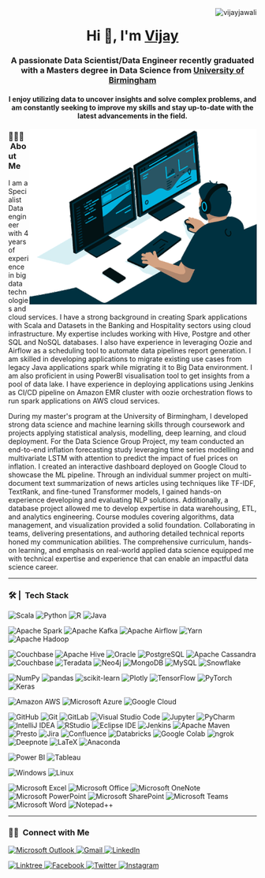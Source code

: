 <img align ="right" src="https://komarev.com/ghpvc/?username=vijayjawali&label=Profile%20views&color=0e75b6&style=flat" alt="vijayjawali">

<h1 align="center">Hi 👋, I'm <a href="https://vijayjawali.github.io/" target="blank">
Vijay</a></h1>
<h3 align="center">A passionate Data Scientist/Data Engineer recently graduated with a Masters degree in Data Science from <a href="https://www.birmingham.ac.uk/index.aspx" target="blank"> University of Birmingham</a></h3>

<h4 align="center">I enjoy utilizing data to uncover insights and solve complex problems, and am constantly seeking to improve my skills and stay up-to-date with the latest advancements in the field.</h4>

<p><img align="right" src="https://github.com/vijayjawali/vijayjawali/blob/main/ReadME.gif" alt="vijay jawali" /></p>

### 👨🏻‍💻 &nbsp;About Me

I am a Specialist Data engineer with 4 years of experience in big data technologies and cloud services. I have a strong background in creating Spark applications with Scala and Datasets in the Banking and Hospitality sectors using cloud infrastructure. My expertise includes working with Hive, Postgre and other SQL and NoSQL databases. I also have experience in leveraging Oozie and Airflow as a scheduling tool to automate data pipelines report generation. I am skilled in developing applications to migrate existing use cases from legacy Java applications spark while migrating it to Big Data environment. I am also proficient in using PowerBI visualisation tool to get insights from a pool of data lake. I have experience in deploying applications using Jenkins as CI/CD pipeline on Amazon EMR cluster with oozie orchestration flows to run spark applications on AWS cloud services.

During my master's program at the University of Birmingham, I developed strong data science and machine learning skills through coursework and projects applying statistical analysis, modelling, deep learning, and cloud deployment. For the Data Science Group Project, my team conducted an end-to-end inflation forecasting study leveraging time series modelling and multivariate LSTM with attention to predict the impact of fuel prices on inflation. I created an interactive dashboard deployed on Google Cloud to showcase the ML pipeline. Through an individual summer project on multi-document text summarization of news articles using techniques like TF-IDF, TextRank, and fine-tuned Transformer models, I gained hands-on experience developing and evaluating NLP solutions. Additionally, a database project allowed me to develop expertise in data warehousing, ETL, and analytics engineering. Course modules covering algorithms, data management, and visualization provided a solid foundation. Collaborating in teams, delivering presentations, and authoring detailed technical reports honed my communication abilities. The comprehensive curriculum, hands-on learning, and emphasis on real-world applied data science equipped me with technical expertise and experience that can enable an impactful data science career.

***

### 🛠 | &nbsp;Tech Stack

![Scala](https://a11ybadges.com/badge?logo=scala) ![Python](https://a11ybadges.com/badge?logo=python) ![R](https://a11ybadges.com/badge?logo=r) ![Java](https://a11ybadges.com/badge?logo=java)	

![Apache Spark](https://a11ybadges.com/badge?logo=apachespark) 	![Apache Kafka](https://a11ybadges.com/badge?logo=apachekafka) ![Apache Airflow](https://a11ybadges.com/badge?logo=apacheairflow) ![Yarn](https://a11ybadges.com/badge?logo=yarn) ![Apache Hadoop](https://img.shields.io/badge/Apache%20Hadoop-66CCFF?style=for-the-badge&logo=apachehadoop&logoColor=black) 	

![Couchbase](https://a11ybadges.com/badge?logo=couchbase) ![Apache Hive](https://a11ybadges.com/badge?logo=apachehive) ![Oracle](https://a11ybadges.com/badge?logo=oracle) 	![PostgreSQL](https://a11ybadges.com/badge?logo=postgresql) ![Apache Cassandra](https://a11ybadges.com/badge?logo=apachecassandra) ![Couchbase](https://a11ybadges.com/badge?logo=couchbase) ![Teradata](https://a11ybadges.com/badge?logo=teradata) ![Neo4j](https://a11ybadges.com/badge?logo=neo4j) ![MongoDB](https://a11ybadges.com/badge?logo=mongodb) ![MySQL](https://a11ybadges.com/badge?logo=mysql) ![Snowflake](https://a11ybadges.com/badge?logo=snowflake)

![NumPy](https://a11ybadges.com/badge?logo=numpy) ![pandas](https://a11ybadges.com/badge?logo=pandas) ![scikit-learn](https://a11ybadges.com/badge?logo=scikitlearn) ![Plotly](https://a11ybadges.com/badge?logo=plotly) ![TensorFlow](https://a11ybadges.com/badge?logo=tensorflow) ![PyTorch](https://a11ybadges.com/badge?logo=pytorch) ![Keras](https://a11ybadges.com/badge?logo=keras)

![Amazon AWS](https://a11ybadges.com/badge?logo=amazonaws) ![Microsoft Azure](https://a11ybadges.com/badge?logo=microsoftazure) ![Google Cloud](https://a11ybadges.com/badge?logo=googlecloud)
	
 ![GitHub](https://a11ybadges.com/badge?logo=github) ![Git](https://a11ybadges.com/badge?logo=git) ![GitLab](https://a11ybadges.com/badge?logo=gitlab) ![Visual Studio Code](https://a11ybadges.com/badge?logo=visualstudiocode) ![Jupyter](https://a11ybadges.com/badge?logo=jupyter) ![PyCharm](https://a11ybadges.com/badge?logo=pycharm) ![IntelliJ IDEA](https://a11ybadges.com/badge?logo=intellijidea) ![RStudio](https://a11ybadges.com/badge?logo=rstudio) ![Eclipse IDE](https://a11ybadges.com/badge?logo=eclipseide) ![Jenkins](https://a11ybadges.com/badge?logo=jenkins) ![Apache Maven](https://a11ybadges.com/badge?logo=apachemaven) ![Presto](https://a11ybadges.com/badge?logo=presto) ![Jira](https://a11ybadges.com/badge?logo=jira) ![Confluence](https://a11ybadges.com/badge?logo=confluence) ![Databricks](https://a11ybadges.com/badge?logo=databricks) ![Google Colab](https://a11ybadges.com/badge?logo=googlecolab) ![ngrok](https://a11ybadges.com/badge?logo=ngrok) ![Deepnote](https://a11ybadges.com/badge?logo=deepnote) ![LaTeX](https://a11ybadges.com/badge?logo=latex) ![Anaconda](https://a11ybadges.com/badge?logo=anaconda)

![Power BI](https://a11ybadges.com/badge?logo=powerbi) ![Tableau](https://a11ybadges.com/badge?logo=tableau)

![Windows](https://a11ybadges.com/badge?logo=windows) ![Linux](https://a11ybadges.com/badge?logo=linux)

![Microsoft Excel](https://a11ybadges.com/badge?logo=microsoftexcel) ![Microsoft Office](https://a11ybadges.com/badge?logo=microsoftoffice) ![Microsoft OneNote](https://a11ybadges.com/badge?logo=microsoftonenote) ![Microsoft PowerPoint](https://a11ybadges.com/badge?logo=microsoftpowerpoint) ![Microsoft SharePoint](https://a11ybadges.com/badge?logo=microsoftsharepoint) ![Microsoft Teams](https://a11ybadges.com/badge?logo=microsoftteams) ![Microsoft Word](https://a11ybadges.com/badge?logo=microsoftword) ![Notepad++](https://a11ybadges.com/badge?logo=notepadplusplus)
***

### 🤝🏻 &nbsp;Connect with Me

<a href="mailTo:vijayjawali@outlook.com"> ![Microsoft Outlook](https://a11ybadges.com/badge?logo=microsoftoutlook) </a> <a href="mailTo:vijay07115@gmail.com"> ![Gmail](https://a11ybadges.com/badge?logo=gmail) </a> <a href="https://www.linkedin.com/in/vijayjawali/"> ![LinkedIn](https://a11ybadges.com/badge?logo=linkedin) </a> 	

<a href="https://linktr.ee/vijayjawali"> ![Linktree](https://a11ybadges.com/badge?logo=linktree) </a> <a href="https://www.facebook.com/vijayjawali" >![Facebook](https://a11ybadges.com/badge?logo=facebook) </a> <a href="https://twitter.com/vijay_jawali" >![Twitter](https://a11ybadges.com/badge?logo=twitter) </a> 	<a href="https://www.instagram.com/vijayjawali/"> ![Instagram](https://a11ybadges.com/badge?logo=instagram) </a>
